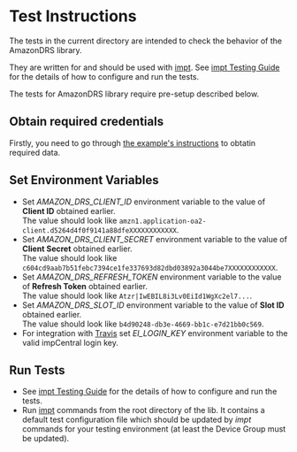 # Test Instructions #

The tests in the current directory are intended to check the behavior of the AmazonDRS library.

They are written for and should be used with [impt](https://github.com/electricimp/imp-central-impt). See [impt Testing Guide](https://github.com/electricimp/imp-central-impt/blob/master/TestingGuide.md) for the details of how to configure and run the tests.

The tests for AmazonDRS library require pre-setup described below.

## Obtain required credentials ##

Firstly, you need to go through [the example's instructions](../examples/README.md#example-setup-and-run) to obtatin required data.

## Set Environment Variables ##

- Set *AMAZON_DRS_CLIENT_ID* environment variable to the value of **Client ID** obtained earlier.\
The value should look like `amzn1.application-oa2-client.d5264d4f0f9141a88dfeXXXXXXXXXXXX`.
- Set *AMAZON_DRS_CLIENT_SECRET* environment variable to the value of **Client Secret** obtained earlier.\
The value should look like `c604cd9aab7b51febc7394ce1fe337693d82dbd03892a3044be7XXXXXXXXXXXX`.
- Set *AMAZON_DRS_REFRESH_TOKEN* environment variable to the value of **Refresh Token** obtained earlier.\
The value should look like `Atzr|IwEBIL8i3Lv0EiId1WgXc2el7...`.
- Set *AMAZON_DRS_SLOT_ID* environment variable to the value of **Slot ID** obtained earlier.\
The value should look like `b4d90248-db3e-4669-bb1c-e7d21bb0c569`.
- For integration with [Travis](https://travis-ci.org) set *EI_LOGIN_KEY* environment variable to the valid impCentral login key.

## Run Tests ##

- See [impt Testing Guide](https://github.com/electricimp/imp-central-impt/blob/master/TestingGuide.md) for the details of how to configure and run the tests.
- Run [impt](https://github.com/electricimp/imp-central-impt) commands from the root directory of the lib. It contains a default test configuration file which should be updated by *impt* commands for your testing environment (at least the Device Group must be updated).
